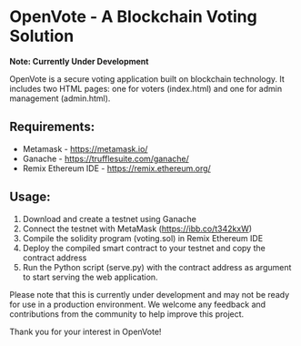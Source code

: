 # OpenVote - A Blockchain Voting Solution

**Note: Currently Under Development**

OpenVote is a secure voting application built on blockchain technology. It includes two HTML pages: one for voters (index.html) and one for admin management (admin.html).

## Requirements:
- Metamask - https://metamask.io/
- Ganache - https://trufflesuite.com/ganache/
- Remix Ethereum IDE - https://remix.ethereum.org/

## Usage:
1. Download and create a testnet using Ganache
2. Connect the testnet with MetaMask (https://ibb.co/t342kxW)
3. Compile the solidity program (voting.sol) in Remix Ethereum IDE
4. Deploy the compiled smart contract to your testnet and copy the contract address
5. Run the Python script (serve.py) with the contract address as argument to start serving the web application.

Please note that this is currently under development and may not be ready for use in a production environment. We welcome any feedback and contributions from the community to help improve this project.

Thank you for your interest in OpenVote!
